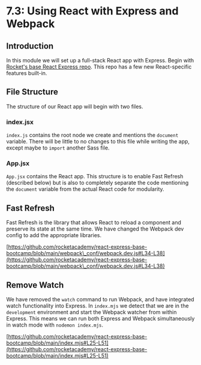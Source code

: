 # 7.3: Using React with Express and Webpack

## Introduction

In this module we will set up a full-stack React app with Express. Begin with [Rocket's base React Express repo](https://github.com/rocketacademy/react-express-base-bootcamp). This repo has a few new React-specific features built-in.

## File Structure

The structure of our React app will begin with two files.

### index.jsx

`index.js` contains the root node we create and mentions the `document` variable. There will be little to no changes to this file while writing the app, except maybe to `import` another Sass file.

### App.jsx

`App.jsx` contains the React app. This structure is to enable Fast Refresh (described below) but is also to completely separate the code mentioning the `document` variable from the actual React code for modularity.

## Fast Refresh

Fast Refresh is the library that allows React to reload a component and preserve its state at the same time. We have changed the Webpack dev config to add the appropriate libraries.

[https://github.com/rocketacademy/react-express-base-bootcamp/blob/main/webpack\_conf/webpack.dev.js#L34-L38](https://github.com/rocketacademy/react-express-base-bootcamp/blob/main/webpack\_conf/webpack.dev.js#L34-L38)

## Remove Watch

We have removed the `watch` command to run Webpack, and have integrated watch functionality into Express. In `index.mjs` we detect that we are in the `development` environment and start the Webpack watcher from within Express. This means we can run both Express and Webpack simultaneously in watch mode with `nodemon index.mjs`.

[https://github.com/rocketacademy/react-express-base-bootcamp/blob/main/index.mjs#L25-L51](https://github.com/rocketacademy/react-express-base-bootcamp/blob/main/index.mjs#L25-L51)
